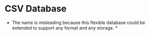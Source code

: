 # CSV Database 
* The name is misleading because this flexible database could be extended to support any format and any storage. *
